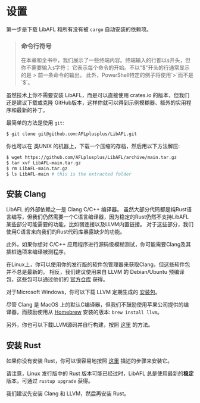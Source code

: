 # 设置

第一步是下载 LibAFL 和所有没有被 `cargo` 自动安装的依赖项。

> ### 命令行符号
>
> 在本章和全书中，我们展示了一些终端内容。终端输入的行都以`$`开头，但你不需要输入`$`字符；
> 它表示每个命令的开始。不以"$"开头的行通常显示的是 > 前一条命令的输出。
> 此外，PowerShell特定的例子将使用`>`而不是`$`。

虽然技术上你不需要安装 LibAFL，而是可以直接使用 crates.io 的版本，但我们还是建议下载或克隆 GitHub版本，这样你就可以得到示例模糊器、额外的实用程序和最新的补丁。

最简单的方法是使用 `git`:

```sh
$ git clone git@github.com:AFLplusplus/LibAFL.git
```

你也可以在 类UNIX 的机器上，下载一个压缩的存档，然后用以下方法解压:

```sh
$ wget https://github.com/AFLplusplus/LibAFL/archive/main.tar.gz
$ tar xvf LibAFL-main.tar.gz
$ rm LibAFL-main.tar.gz
$ ls LibAFL-main # this is the extracted folder
```

## 安装 Clang

LibAFL 的外部依赖之一是 Clang C/C++ 编译器。
虽然大部分代码都是纯Rust语言编写，但我们仍然需要一个C语言编译器，因为稳定的Rust仍然不支持LibAFL某些部分可能需要的功能，比如弱连接以及LLVM内置链接。
对于这些部分，我们使用C语言来向我们的Rust代码库暴露缺少的功能。

此外，如果你想对 C/C++ 应用程序进行源码级模糊测试，你可能需要Clang及其插桩选项来编译被测程序。

在Linux上，你可以使用你的发行版的软件包管理器来获取Clang，但这些软件包并不总是最新的。
相反，我们建议使用来自 LLVM 的 Debian/Ubuntu 预编译包，这些包可以通过他们的 [官方仓库](https://apt.llvm.org/) 获得。

对于Microsoft Windows，你可以下载 LLVM 定期生成的 [安装包](https://llvm.org/builds/)。

尽管 Clang 是 MacOS 上的默认C编译器，但我们不鼓励使用苹果公司提供的编译器，而鼓励使用从 [Homebrew](https://brew.sh/) 安装的版本: `brew install llvm`。

另外，你也可以下载LLVM源码并自行构建，按照 [这里](https://clang.llvm.org/get_started.html) 的方法。

## 安装 Rust

如果你没有安装 Rust，你可以很容易地按照 [这里](https://www.rust-lang.org/tools/install) 描述的步骤来安装它。

请注意，Linux 发行版中的 Rust 版本可能已经过时，LibAFL 总是使用最新的**稳定**版本，可通过 `rustup upgrade` 获得。

我们建议先安装 Clang 和 LLVM，然后再安装 Rust。
